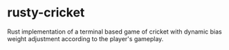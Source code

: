 # rusty-cricket
Rust implementation of a terminal based game of cricket with dynamic bias weight adjustment according to the player's gameplay.
